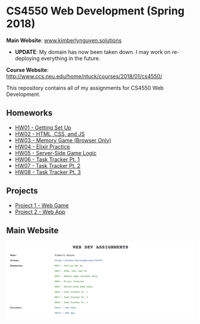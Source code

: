 # CS4550 Web Development (Spring 2018)
**Main Website**: www.kimberlynguyen.solutions 

  - **UPDATE**: My domain has now been taken down. I may work on re-deploying everything in the future.

**Course Website**: http://www.ccs.neu.edu/home/ntuck/courses/2018/01/cs4550/ 
 

This repository contains all of my assignments for CS4550 Web Development.

## Homeworks
- [HW01 - Getting Set Up](http://hw01.kimberlynguyen.solutions/)  
- [HW02 - HTML, CSS, and JS](http://hw02.kimberlynguyen.solutions/)
- [HW03 - Memory Game (Browser Only)](https://github.com/kimberlypn/CS4550/tree/v1.0/memory)
- [HW04 - Elixir Practice](https://github.com/kimberlypn/CS4550/tree/master/calc)
- [HW05 - Server-Side Game Logic](http://memory.kimberlynguyen.solutions)
- [HW06 - Task Tracker Pt. 1](http://tasks1.kimberlynguyen.solutions)
- [HW07 - Task Tracker Pt. 2](http://tasks2.kimberlynguyen.solutions)
- [HW08 - Task Tracker Pt. 3](http://tasks3.kimberlynguyen.solutions)

## Projects
- [Project 1 - Web Game](http://shambomon.kimberlynguyen.solutions/)  
- [Project 2 - Web App](http://travelpal.kimberlynguyen.solutions/)  

## Main Website
![main website](hw01/www/main/screenshots/main-website.png)

